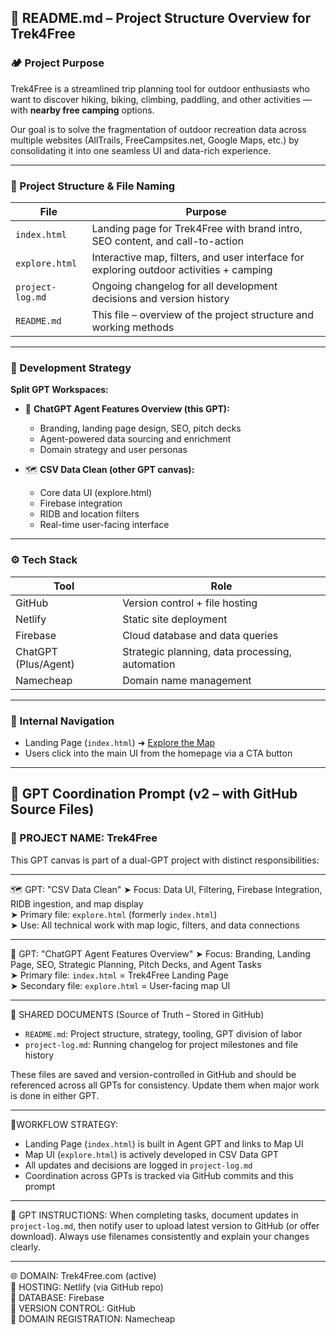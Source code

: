 ## 📘 README.md – Project Structure Overview for Trek4Free

### 🏕️ Project Purpose
Trek4Free is a streamlined trip planning tool for outdoor enthusiasts who want to discover hiking, biking, climbing, paddling, and other activities — with **nearby free camping** options.

Our goal is to solve the fragmentation of outdoor recreation data across multiple websites (AllTrails, FreeCampsites.net, Google Maps, etc.) by consolidating it into one seamless UI and data-rich experience.

---

### 🧩 Project Structure & File Naming
| File | Purpose |
|------|---------|
| `index.html` | Landing page for Trek4Free with brand intro, SEO content, and call-to-action |
| `explore.html` | Interactive map, filters, and user interface for exploring outdoor activities + camping |
| `project-log.md` | Ongoing changelog for all development decisions and version history |
| `README.md` | This file – overview of the project structure and working methods |

---

### 🧠 Development Strategy
**Split GPT Workspaces:**
- 🎨 **ChatGPT Agent Features Overview (this GPT):**
  - Branding, landing page design, SEO, pitch decks
  - Agent-powered data sourcing and enrichment
  - Domain strategy and user personas

- 🗺️ **CSV Data Clean (other GPT canvas):**
  - Core data UI (explore.html)
  - Firebase integration
  - RIDB and location filters
  - Real-time user-facing interface

---

### ⚙️ Tech Stack
| Tool | Role |
|------|------|
| GitHub | Version control + file hosting |
| Netlify | Static site deployment |
| Firebase | Cloud database and data queries |
| ChatGPT (Plus/Agent) | Strategic planning, data processing, automation |
| Namecheap | Domain name management |

---

### 🔗 Internal Navigation
- Landing Page (`index.html`) ➜ [Explore the Map](explore.html)
- Users click into the main UI from the homepage via a CTA button

---



## 🤖 GPT Coordination Prompt (v2 – with GitHub Source Files)

### 🧠 PROJECT NAME: Trek4Free

This GPT canvas is part of a dual-GPT project with distinct responsibilities:

---

🗺️ GPT: "CSV Data Clean"
➤ Focus: Data UI, Filtering, Firebase Integration, RIDB ingestion, and map display  
➤ Primary file: `explore.html` (formerly `index.html`)  
➤ Use: All technical work with map logic, filters, and data connections

---

🎨 GPT: "ChatGPT Agent Features Overview"
➤ Focus: Branding, Landing Page, SEO, Strategic Planning, Pitch Decks, and Agent Tasks  
➤ Primary file: `index.html` = Trek4Free Landing Page  
➤ Secondary file: `explore.html` = User-facing map UI

---

📂 SHARED DOCUMENTS (Source of Truth – Stored in GitHub)
- `README.md`: Project structure, strategy, tooling, GPT division of labor
- `project-log.md`: Running changelog for project milestones and file history

These files are saved and version-controlled in GitHub and should be referenced across all GPTs for consistency. Update them when major work is done in either GPT.

---

🚦WORKFLOW STRATEGY:
- Landing Page (`index.html`) is built in Agent GPT and links to Map UI
- Map UI (`explore.html`) is actively developed in CSV Data GPT
- All updates and decisions are logged in `project-log.md`
- Coordination across GPTs is tracked via GitHub commits and this prompt

---

📝 GPT INSTRUCTIONS:
When completing tasks, document updates in `project-log.md`, then notify user to upload latest version to GitHub (or offer download). Always use filenames consistently and explain your changes clearly.

---

🌐 DOMAIN: Trek4Free.com (active)  
📍 HOSTING: Netlify (via GitHub repo)  
🔗 DATABASE: Firebase  
🔧 VERSION CONTROL: GitHub  
📄 DOMAIN REGISTRATION: Namecheap
